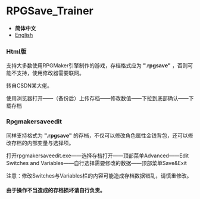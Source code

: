 # RPGSave_Trainer

- **简体中文**
- [English](/readmeEN.md)

### Html版

支持大多数使用RPGMaker引擎制作的游戏，存档格式应为 **".rpgsave"** ，否则可能不支持，使用修改器需要联网。

转自CSDN某大佬。

使用浏览器打开——（备份后）上传存档——修改数值——下拉到底部确认——下载存档


### Rpgmakersaveedit

同样支持格式为 **".rpgsave"** 的存档，不仅可以修改角色属性金钱背包，还可以修改存档的内部变量与选择项。

打开rpgmakersaveedit.exe——选择存档打开——顶部菜单Advanced——Edit Switches and Variables——自行选择需要修改的数据——顶部菜单Save&Exit

注意：修改Switches与Variables栏的内容可能造成存档数据错乱，请慎重修改。

#### 由于操作不当造成的存档损坏请自行负责。
